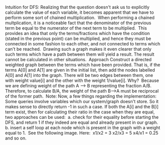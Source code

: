 Intuition for DFS:
Realizing that the question doesn't ask us to explicitly calculate the value of each variable, it becomes apparent that we have to perform some sort of chained multiplication.
​
When performing a chained multplication, it is a noticeable fact that the denominator of the previous term be equal to the numerator of the next term to be multiplied.
​
This provides an idea that only the terms/fractions which have the condition (stated in the previous point) can be multiplied, and hence they must be connected in some fashion to each other, and not connected to terms which can't be reached.
​
Drawing such a graph makes it even clearer that only such terms which have a path between them will yield a result. The result cannot be calculated in other situations.
​
Approach
Construct a directed weighted graph between the terms which have been provided. That is, if the terms A[0] and A[1] are given in the initial list, then add the nodes labelled A[0] and A[1] into the graph. There will be two edges between them, one with weight value[i] and the other with the weight 1/value[i]. Why?
​
Because we are defining weight of the path A --> B representing the fraction A/B. Therefore, to calculate B/A, the weight of the path B-->A must be reciprocal of the former path.
​
Note:
Now, a few things regarding the implementation:
​
Some queries involve variables which our system/graph doesn't store. So it makes sense to directly return -1 in such a case.
​
If both the A[i] and the B[i] term exist, then for calculating their ratio in the case when they are equal, two approaches can be used:
​
a. check for their equality before starting the DFS, and return 1 if they indeed are equal and already present in our graph.
​
b. insert a self loop at each node which is present in the graph with a weight equal to 1.
​
See the following image. Here:
​
x1/x2 = 3
x2/x3 = 5
x4/x1 = 0.25
and so on.